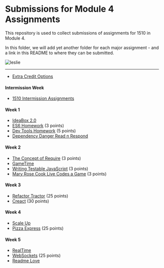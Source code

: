 # Submissions for Module 4 Assignments

This repository is used to collect submissions of assignments for 1510 in Module 4.

In this folder, we will add yet another folder for each major assignment - and a link in this README to where they can be submitted.

![leslie](https://ak-hdl.buzzfed.com/static/2013-12/enhanced/webdr02/9/21/enhanced-buzz-19197-1386641047-2.jpg)

-----

* [Extra Credit Options](extra-credit/)

#### Intermission Week

* [1510 Intermission Assignments](https://github.com/turingschool/intermission-assignments/issues?q=is%3Aopen+is%3Aissue+label%3A1510)

#### Week 1
* [IdeaBox 2.0](ideabox2.0/)
* [ES6 Homework](https://gist.github.com/rrgayhart/8435729452a3e3ad8cd3) (3 points)
* [Dev Tools Homework](dev-tools-homework) (5 points)
* [Dependency Danger Read n Respond](https://gist.github.com/rrgayhart/a3517e56174270c3c3e7)

#### Week 2
* [The Concept of Require](https://gist.github.com/rrgayhart/da45f67612399647eb3c) (3 points)
* [GameTime](gametime/)
* [Writing Testable JavaScript](https://gist.github.com/rrgayhart/e8b9eadbf9f30bec03df) (3 points)
* [Mary Rose Cook Live Codes a Game](https://gist.github.com/stevekinney/353182d7cd10fb4a5b27) (3 points)

#### Week 3
* [Refactor Tractor](https://gist.github.com/rrgayhart/5bf9b8e04b159892b97fb39528fc2e47) (25 points)
* [Creact](https://gist.github.com/rrgayhart/a838fe2bbd259da04f75) (30 points)

#### Week 4
* [Scale Up](scale-up/)
* [Pizza Express](https://gist.github.com/rrgayhart/521cd4277481c298a1ae) (25 points)

#### Week 5
* [RealTime](real-time) 
* [WebSockets](https://gist.github.com/stevekinney/2f3e8e5f7838ebf810854d413b329746) (25 points)
* [Readme Love](https://gist.github.com/rrgayhart/91bba7bb39ea60136e5c)
